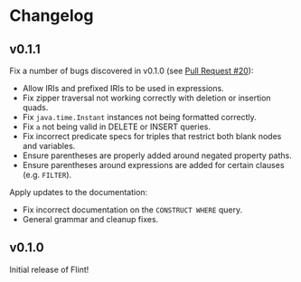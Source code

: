 # Changelog

## v0.1.1

Fix a number of bugs discovered in v0.1.0 (see [Pull Request #20](https://github.com/yetanalytics/flint/pull/20)):
- Allow IRIs and prefixed IRIs to be used in expressions.
- Fix zipper traversal not working correctly with deletion or insertion quads.
- Fix `java.time.Instant` instances not being formatted correctly.
- Fix `a` not being valid in DELETE or INSERT queries.
- Fix incorrect predicate specs for triples that restrict both blank nodes and variables.
- Ensure parentheses are properly added around negated property paths.
- Ensure parentheses around expressions are added for certain clauses (e.g. `FILTER`).

Apply updates to the documentation:
- Fix incorrect documentation on the `CONSTRUCT WHERE` query.
- General grammar and cleanup fixes.

## v0.1.0

Initial release of Flint!
